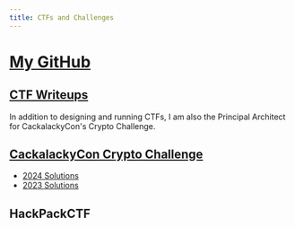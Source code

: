```yaml
---
title: CTFs and Challenges
---
```


# [My GitHub](https://github.com/1337kiwi)

## [CTF Writeups](/tags/writeup/)

In addition to designing and running CTFs, I am also the Principal Architect for CackalackyCon's Crypto Challenge. 

## [CackalackyCon Crypto Challenge](https://github.com/1337kiwi/cackalacky-crypto-chal)

- [2024 Solutions](/2024/09/cackalacky_2024_solutions/)
- [2023 Solutions](https://github.com/1337kiwi/cackalacky-crypto-chal/tree/main/2023)

## HackPackCTF

